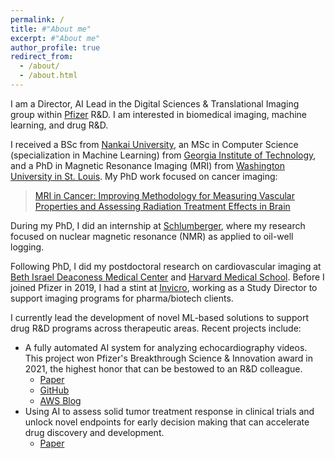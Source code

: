 ```yaml
---
permalink: /
title: #"About me"
excerpt: #"About me"
author_profile: true
redirect_from: 
  - /about/
  - /about.html
---
```

I am a Director, AI Lead in the Digital Sciences & Translational Imaging group within [Pfizer](https://www.pfizer.com/) R&D. I am interested in biomedical imaging, machine learning, and drug R&D.

I received a BSc from [Nankai University](https://en.nankai.edu.cn/), an MSc in Computer Science (specialization in Machine Learning) from [Georgia Institute of Technology](https://www.gatech.edu/), and a PhD in Magnetic Resonance Imaging (MRI) from [Washington University in St. Louis](https://wustl.edu/). My PhD work focused on cancer imaging:

>[MRI in Cancer: Improving Methodology for Measuring Vascular Properties and Assessing Radiation Treatment Effects in Brain](https://doi.org/10.7936/K7SX6CN1)

During my PhD, I did an internship at [Schlumberger](https://www.slb.com/), where my research focused on nuclear magnetic resonance (NMR) as applied to oil-well logging.  

Following PhD, I did my postdoctoral research on cardiovascular imaging at [Beth Israel Deaconess Medical Center](https://www.bidmc.org/) and [Harvard Medical School](https://hms.harvard.edu/). Before I joined Pfizer in 2019, I had a stint at [Invicro](https://invicro.com/), working as a Study Director to support imaging programs for pharma/biotech clients.

I currently lead the development of novel ML-based solutions to support drug R&D programs across therapeutic areas. Recent projects include:

- A fully automated AI system for analyzing echocardiography videos. This project won Pfizer's Breakthrough Science & Innovation award in 2021, the highest honor that can be bestowed to an R&D colleague.
  - [Paper](https://journals.physiology.org/doi/abs/10.1152/ajpheart.00208.2022)
  - [GitHub](https://github.com/pfizer-opensource/mouse-echo-neural-net)
  - [AWS Blog](https://aws.amazon.com/blogs/industries/pfizers-echocardiography-analysis-framework-reduces-time-by-92-using-aws/)
- Using AI to assess solid tumor treatment response in clinical trials and unlock novel endpoints for early decision making that can accelerate drug discovery and development.
  - [Paper](https://doi.org/10.1016/j.annonc.2023.09.2452)
